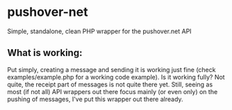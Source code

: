 pushover-net
============

Simple, standalone, clean PHP wrapper for the pushover.net API

## What is working:

Put simply, creating a message and sending it is working just fine (check examples/example.php for a working code example).
Is it working fully? Not quite, the receipt part of messages is not quite there yet. Still, seeing as most (if not all) API wrappers out there focus mainly (or even only) on the pushing of messages, I've put this wrapper out there already.

